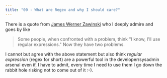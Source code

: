 ```yaml
---
title: "00 - What are Regex and why I should care?"
---
```


There is a quote from [James Werner Zawinski](https://en.wikipedia.org/wiki/Jamie_Zawinski) who I deeply admire and goes by like

> Some people, when confronted with a problem, think "I know, I'll use regular expressions." Now they have two problems.

I cannot but agree with the above statement but also think *regular expression* (regex for short) are a powerful tool in the developer/sysadmin arsenal even if, I have to admit, every time I need to use them I go down the rabbit hole risking not to come out of it :-).